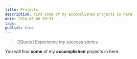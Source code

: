 ```yaml
---
title: Projects
description: Find some of my accomplished projects in here
date: 2024-06-06 09:33
tags:
publish: true
---
```

> [!Quote] Experience my success stories

You will find **some** of my **accomplished** projects in here.
